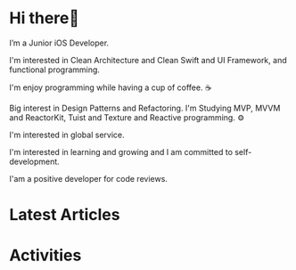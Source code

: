 # Hi there👋 
I’m a Junior iOS Developer. 

I'm interested in Clean Architecture and Clean Swift and UI Framework, and functional programming.

I'm enjoy programming while having a cup of coffee. ☕️

Big interest in Design Patterns and Refactoring. I'm Studying MVP, MVVM and ReactorKit, Tuist and Texture and Reactive programming. ⚙️

I'm interested in global service.

I'm interested in learning and growing and I am committed to self-development.

I'am a positive developer for code reviews.

# Latest Articles

# Activities
